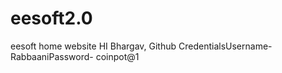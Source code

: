 # eesoft2.0
eesoft home website
HI Bhargav,
Github CredentialsUsername- RabbaaniPassword- coinpot@1
